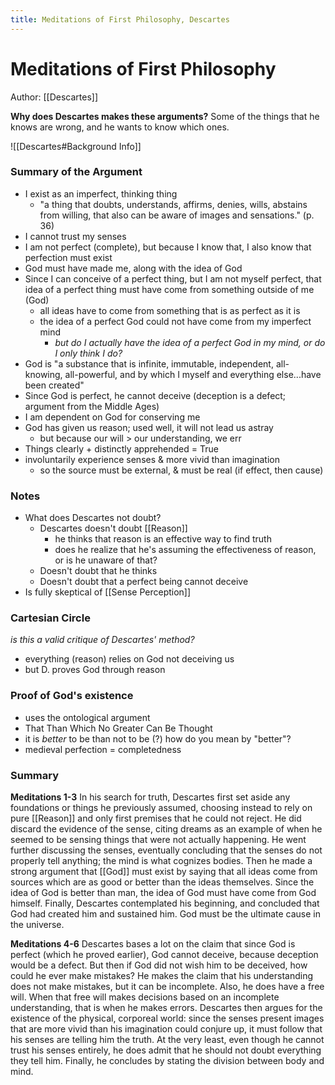 ```yaml
---
title: Meditations of First Philosophy, Descartes
---
```


# Meditations of First Philosophy
Author: [[Descartes]]

**Why does Descartes makes these arguments?**
Some of the things that he knows are wrong, and he wants to know which ones.

![[Descartes#Background Info]]

### Summary of the Argument
- I exist as an imperfect, thinking thing
	- "a thing that doubts, understands, affirms, denies, wills, abstains from willing, that also can be aware of images and sensations." (p. 36)
- I cannot trust my senses
- I am not perfect (complete), but because I know that, I also know that perfection must exist 
- God must have made me, along with the idea of God
- Since I can conceive of a perfect thing, but I am not myself perfect, that idea of a perfect thing must have come from something outside of me (God)
	- all ideas have to come from something that is as perfect as it is
	- the idea of a perfect God could not have come from my imperfect mind
		- *but do I actually have the idea of a perfect God in my mind, or do I only think I do?*
- God is "a substance that is infinite, immutable, independent, all-knowing, all-powerful, and by which I myself and everything else...have been created"
- Since God is perfect, he cannot deceive (deception is a defect; argument from the Middle Ages)
- I am dependent on God for conserving me
- God has given us reason; used well, it will not lead us astray
	- but because our will > our understanding, we err
- Things clearly + distinctly apprehended = True
- involuntarily experience senses & more vivid than imagination
	- so the source must be external, & must be real (if effect, then cause)


### Notes
- What does Descartes not doubt?
	- Descartes doesn't doubt [[Reason]]
		- he thinks that reason is an effective way to find truth
		- does he realize that he's assuming the effectiveness of reason, or is he unaware of that?
	- Doesn't doubt that he thinks
	- Doesn't doubt that a perfect being cannot deceive
- Is fully skeptical of [[Sense Perception]]


### Cartesian Circle
*is this a valid critique of Descartes' method?*
- everything (reason) relies on God not deceiving us
- but D. proves God through reason

### Proof of God's existence
- uses the ontological argument
- That Than Which No Greater Can Be Thought
- it is *better* to be than not to be (?)
	how do you mean by "better"?
- medieval perfection = completedness



### Summary
**Meditations 1-3**
In his search for truth, Descartes first set aside any foundations or things he previously assumed, choosing instead to rely on pure [[Reason]] and only first premises that he could not reject. He did discard the evidence of the sense, citing dreams as an example of when he seemed to be sensing things that were not actually happening. He went further discussing the senses, eventually concluding that the senses do not properly tell anything; the mind is what cognizes bodies. Then he made a strong argument that [[God]] must exist by saying that all ideas come from sources which are as good or better than the ideas themselves. Since the idea of God is better than man, the idea of God must have come from God himself. Finally, Descartes contemplated his beginning, and concluded that God had created him and sustained him. God must be the ultimate cause in the universe.

**Meditations 4-6**
Descartes bases a lot on the claim that since God is perfect (which he proved earlier), God cannot deceive, because deception would be a defect. But then if God did not wish him to be deceived, how could he ever make mistakes? He makes the claim that his understanding does not make mistakes, but it can be incomplete. Also, he does have a free will. When that free will makes decisions based on an incomplete understanding, that is when he makes errors. Descartes then argues for the existence of the physical, corporeal world: since the senses present images that are more vivid than his imagination could conjure up, it must follow that his senses are telling him the truth. At the very least, even though he cannot trust his senses entirely, he does admit that he should not doubt everything they tell him. Finally, he concludes by stating the division between body and mind.
